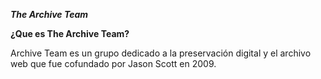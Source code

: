 _**The Archive Team**_

**¿Que es The Archive Team?**

Archive Team es un grupo dedicado a la preservación digital y el archivo web que fue cofundado por Jason Scott en 2009.

